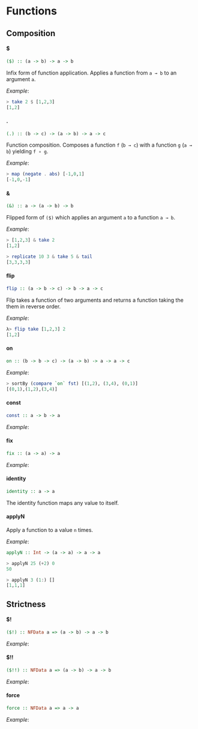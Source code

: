 Functions
=========

Composition
-----------

#### $

```haskell
($) :: (a -> b) -> a -> b
```

Infix form of function application. Applies a function from ``a → b`` to an
argument ``a``.

*Example*:

```haskell
> take 2 $ [1,2,3]
[1,2]
```

#### .

```haskell
(.) :: (b -> c) -> (a -> b) -> a -> c
```

Function composition. Composes a function ``f`` (``b → c``)  with a function
``g`` (``a → b``) yielding ``f ∘ g``.

*Example*:

```haskell
> map (negate . abs) [-1,0,1]  
[-1,0,-1]
```

#### &

```haskell
(&) :: a -> (a -> b) -> b
```

Flipped form of ``($)`` which applies an argument ``a`` to a function ``a → b``.

*Example*:

```haskell
> [1,2,3] & take 2
[1,2]

> replicate 10 3 & take 5 & tail
[3,3,3,3]
```

#### flip

```haskell
flip :: (a -> b -> c) -> b -> a -> c
```

Flip takes a function of two arguments and returns a function taking the them in
reverse order.

*Example*:

```haskell
λ> flip take [1,2,3] 2
[1,2]
```

#### on

```haskell
on :: (b -> b -> c) -> (a -> b) -> a -> a -> c
```

*Example*:

```haskell
> sortBy (compare `on` fst) [(1,2), (3,4), (0,1)]
[(0,1),(1,2),(3,4)]
```

#### const

```haskell
const :: a -> b -> a
```

*Example*:

#### fix

```haskell
fix :: (a -> a) -> a
```

*Example*:

#### identity

```haskell
identity :: a -> a
```

The identity function maps any value to itself.

#### applyN

Apply a function to a value `n` times.

*Example*:

```haskell
applyN :: Int -> (a -> a) -> a -> a
```

```haskell
> applyN 25 (+2) 0
50

> applyN 3 (1:) []
[1,1,1]
```

Strictness
-----------

#### $!

```haskell
($!) :: NFData a => (a -> b) -> a -> b
```

*Example*:

#### $!!

```haskell
($!!) :: NFData a => (a -> b) -> a -> b
```

*Example*:

#### force

```haskell
force :: NFData a => a -> a
```

*Example*:
